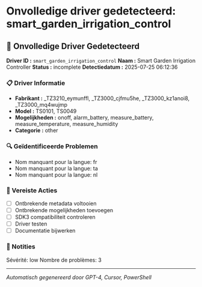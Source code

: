 # Onvolledige driver gedetecteerd: smart_garden_irrigation_control

## 🚨 Onvolledige Driver Gedetecteerd

**Driver ID :** `smart_garden_irrigation_control`
**Naam :** Smart Garden Irrigation Controller
**Status :** incomplete
**Detectiedatum :** 2025-07-25 06:12:36

### 📋 Driver Informatie
- **Fabrikant :** _TZ3210_eymunffl, _TZ3000_cjfmu5he, _TZ3000_kz1anoi8, _TZ3000_mq4wujmp
- **Model :** TS0101, TS0049
- **Mogelijkheden :** onoff, alarm_battery, measure_battery, measure_temperature, measure_humidity
- **Categorie :** other

### 🔍 Geïdentificeerde Problemen
- Nom manquant pour la langue: fr
- Nom manquant pour la langue: ta
- Nom manquant pour la langue: nl

### 🎯 Vereiste Acties
- [ ] Ontbrekende metadata voltooien
- [ ] Ontbrekende mogelijkheden toevoegen
- [ ] SDK3 compatibiliteit controleren
- [ ] Driver testen
- [ ] Documentatie bijwerken

### 📝 Notities
Sévérité: low
Nombre de problèmes: 3

---
*Automatisch gegenereerd door GPT-4, Cursor, PowerShell*

